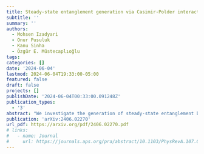 ```yaml
---
title: Steady-state entanglement generation via Casimir-Polder interactions
subtitle: ''
summary: ''
authors:
  - Mohsen Izadyari
  - Onur Pusuluk
  - Kanu Sinha
  - Özgür E. Müstecaplıoğlu
tags:
categories: []
date: '2024-06-04'
lastmod: 2024-06-04T19:33:00-05:00
featured: false
draft: false
projects: []
publishDate: '2024-06-04T00:33:00.091248Z'
publication_types:
  - '3'
abstract: "We investigate the generation of steady-state entanglement between two atoms resulting from the fluctuation-mediated Casimir-Polder (CP) interactions near a surface. Starting with an initially separable state of the atoms, we analyze the atom-atom entanglement dynamics for atoms placed at distances in the range of  ~25 nm away from a planar medium, examining the effect of medium properties and geometrical configuration of the atomic dipoles. We show that perfectly conducting and superconducting surfaces yield an optimal steady-state concurrence value of approximately 0.5. Furthermore, although the generated entanglement decreases with medium losses for a metal surface, we identify an optimal distance from the metal surface that assists in the generation of entanglement by the surface. While fluctuation-mediated interactions are typically considered detrimental to the coherence of quantum systems at nanoscales, our results demonstrate a mechanism for leveraging such interactions for entanglement generation."
publication: 'arXiv:2406.02270'
url_pdf: https://arxiv.org/pdf/2406.02270.pdf
# links:
#   - name: Journal
#     url: https://journals.aps.org/pra/abstract/10.1103/PhysRevA.107.012209
---
```

